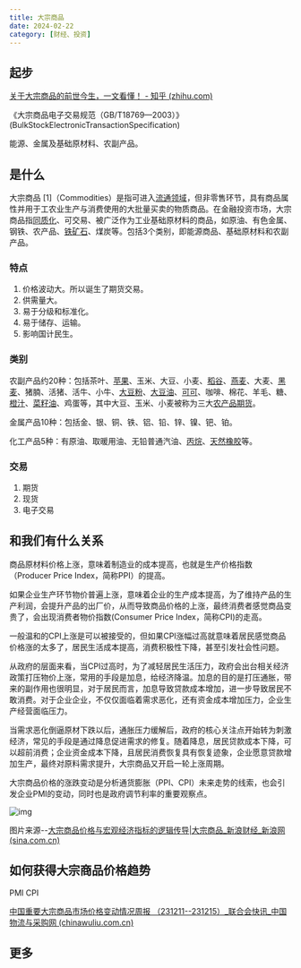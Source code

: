 ```yaml
---
title: 大宗商品
date: 2024-02-22
category: [财经、投资]
---
```




## 起步

[关于大宗商品的前世今生，一文看懂！ - 知乎 (zhihu.com)](https://zhuanlan.zhihu.com/p/399169627)

《大宗商品电子交易规范（GB/T18769—2003）》(BulkStockElectronicTransactionSpecification)

能源、金属及基础原材料、农副产品。

## 是什么

大宗商品 [1]（Commodities）是指可进入[流通领域](https://baike.baidu.com/item/流通领域/8197280?fromModule=lemma_inlink)，但非零售环节，具有商品属性并用于工农业生产与消费使用的大批量买卖的物质商品。在金融投资市场，大宗商品指[同质化](https://baike.baidu.com/item/同质化/6358095?fromModule=lemma_inlink)、可交易、被广泛作为工业基础原材料的商品，如原油、有色金属、钢铁、农产品、[铁矿石](https://baike.baidu.com/item/铁矿石/3593655?fromModule=lemma_inlink)、煤炭等。包括3个类别，即能源商品、基础原材料和农副产品。

### 特点

1. 价格波动大。所以诞生了期货交易。
2. 供需量大。
3. 易于分级和标准化。
4. 易于储存、运输。
5. 影响国计民生。

### 类别 

农副产品约20种：包括茶叶、[苹果](https://baike.baidu.com/item/苹果/14822460?fromModule=lemma_inlink)、玉米、大豆、小麦、[稻谷](https://baike.baidu.com/item/稻谷/2073705?fromModule=lemma_inlink)、[燕麦](https://baike.baidu.com/item/燕麦/760141?fromModule=lemma_inlink)、大麦、[黑麦](https://baike.baidu.com/item/黑麦/75322?fromModule=lemma_inlink)、猪腩、活猪、活牛、小牛、[大豆粉](https://baike.baidu.com/item/大豆粉/2159230?fromModule=lemma_inlink)、[大豆油](https://baike.baidu.com/item/大豆油/860049?fromModule=lemma_inlink)、[可可](https://baike.baidu.com/item/可可/5629147?fromModule=lemma_inlink)、咖啡、棉花、羊毛、糖、[橙汁](https://baike.baidu.com/item/橙汁/2836411?fromModule=lemma_inlink)、[菜籽油](https://baike.baidu.com/item/菜籽油/859676?fromModule=lemma_inlink)、鸡蛋等，其中大豆、玉米、小麦被称为三大[农产品期货](https://baike.baidu.com/item/农产品期货/10901550?fromModule=lemma_inlink)。

金属产品10种：包括金、银、铜、铁、铝、铅、锌、镍、钯、铂。

化工产品5种：有原油、取暖用油、无铅普通汽油、[丙烷](https://baike.baidu.com/item/丙烷/2276587?fromModule=lemma_inlink)、[天然橡胶](https://baike.baidu.com/item/天然橡胶/837440?fromModule=lemma_inlink)等。

### 交易

1. 期货
2. 现货
3. 电子交易



## 和我们有什么关系

商品原材料价格上涨，意味着制造业的成本提高，也就是生产价格指数（Producer Price Index，简称PPI）的提高。

如果企业生产环节物价普遍上涨，意味着企业的生产成本提高，为了维持产品的生产利润，会提升产品的出厂价，从而导致商品价格的上涨，最终消费者感觉商品变贵了，会出现消费者物价指数(Consumer Price Index，简称CPI)的走高。

一般温和的CPI上涨是可以被接受的，但如果CPI涨幅过高就意味着居民感觉商品价格涨的太多了，居民生活成本提高，消费积极性下降，甚至引发社会性问题。

从政府的层面来看，当CPI过高时，为了减轻居民生活压力，政府会出台相关经济政策打压物价上涨，常用的手段是加息，给经济降温。加息的目的是打压通胀，带来的副作用也很明显，对于居民而言，加息导致贷款成本增加，进一步导致居民不敢消费。对于企业企业，不仅仅面临着需求恶化，还有资金成本增加压力，企业生产经营面临压力。

当需求恶化倒逼原材下跌以后，通胀压力缓解后，政府的核心关注点开始转为刺激经济，常见的手段是通过降息促进需求的修复。随着降息，居民贷款成本下降，可以超前消费；企业资金成本下降，且居民消费恢复具有恢复迹象，企业愿意贷款增加生产，最终对原料需求提升，大宗商品又开启一轮上涨周期。

大宗商品价格的涨跌变动是分析通货膨胀（PPI、CPI）未来走势的线索，也会引发企业PMI的变动，同时也是政府调节利率的重要观察点。

![img](https://n.sinaimg.cn/spider20220728/534/w685h649/20220728/81e5-67308b54ad271390520266633e858c55.png)

图片来源--[大宗商品价格与宏观经济指标的逻辑传导|大宗商品_新浪财经_新浪网 (sina.com.cn)](https://finance.sina.com.cn/money/future/wemedia/2022-07-28/doc-imizmscv3828369.shtml)

## 如何获得大宗商品价格趋势

PMI CPI 

[中国重要大宗商品市场价格变动情况周报 （231211--231215）_联合会快讯_中国物流与采购网 (chinawuliu.com.cn)](http://www.chinawuliu.com.cn/lhhzq/202312/18/623150.shtml)

## 更多

